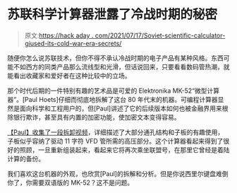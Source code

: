 # 苏联科学计算器泄露了冷战时期的秘密

> 原文:[https://hack aday . com/2021/07/17/Soviet-scientific-calculator-giused-its-cold-war-era-secrets/](https://hackaday.com/2021/07/17/soviet-scientific-calculator-gives-up-its-cold-war-era-secrets/)

随便你怎么说苏联技术，但你不得不承认冷战时期的电子产品有某种风格。东西可能不如西方的同类产品那么流线型和光滑，但话说回来，只要看看数码管热潮，就能看出收藏家和爱好者在这种比较中的立场。

那个时代后期的一件特别有趣的艺术品是可爱的 Elektronika MK-52“微型计算器”。[Paul Hoets]仔细而彻底地拆解了这台 80 年代末的机器。可编程计算器显然是面向科学和工程用户的，但[Paul]讲述了它的后续版本如何也被金融界用来根除银行欺诈，甚至具有内置的加密功能，使加密文本变得容易。

[【Paul】收集了一段拆卸视频](https://www.youtube.com/watch?v=GmgpcmcG81w)，详细描述了大部分通孔结构和子板的有趣使用，子板似乎容纳了驱动 11 字符 VFD 管所需的高压部分。这个计算器看起来得到了很好的照顾，一旦重新组装起来，看起来它将再次乘坐联盟号，在那里它曾经是着陆计算的备份。

我们喜欢这台机器的外观，也欣赏[Paul]的拆解和分析。但是你说西里尔键盘难倒你了，你需要双语版的 MK-52？这不是问题。